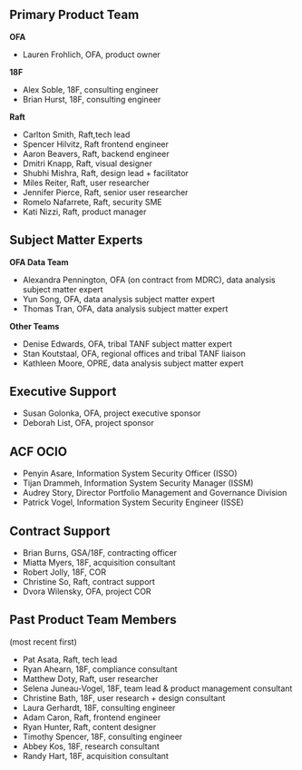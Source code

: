 ## Primary Product Team
**OFA**
* Lauren Frohlich, OFA, product owner

**18F**
* Alex Soble, 18F, consulting engineer
* Brian Hurst, 18F, consulting engineer

**Raft**
* Carlton Smith, Raft,tech lead
* Spencer Hilvitz, Raft frontend engineer
* Aaron Beavers, Raft, backend engineer
* Dmitri Knapp, Raft, visual designer
* Shubhi Mishra, Raft, design lead + facilitator
* Miles Reiter, Raft, user researcher
* Jennifer Pierce, Raft, senior user researcher
* Romelo Nafarrete, Raft, security SME 
* Kati Nizzi, Raft, product manager

## Subject Matter Experts
**OFA Data Team**
* Alexandra Pennington, OFA (on contract from MDRC), data analysis subject matter expert
* Yun Song, OFA, data analysis subject matter expert
* Thomas Tran, OFA, data analysis subject matter expert

**Other Teams**
* Denise Edwards, OFA, tribal TANF subject matter expert
* Stan Koutstaal, OFA, regional offices and tribal TANF liaison
* Kathleen Moore, OPRE, data analysis subject matter expert

## Executive Support
* Susan Golonka, OFA, project executive sponsor
* Deborah List, OFA, project sponsor

## ACF OCIO
* Penyin Asare, Information System Security Officer (ISSO)
* Tijan Drammeh, Information System Security Manager (ISSM)
* Audrey Story, Director Portfolio Management and Governance Division
* Patrick Vogel, Information System Security Engineer (ISSE)

## Contract Support
* Brian Burns, GSA/18F, contracting officer
* Miatta Myers, 18F, acquisition consultant
* Robert Jolly, 18F, COR
* Christine So, Raft, contract support
* Dvora Wilensky, OFA, project COR

## Past Product Team Members
(most recent first)
* Pat Asata, Raft, tech lead
* Ryan Ahearn, 18F, compliance consultant
* Matthew Doty, Raft, user researcher
* Selena Juneau-Vogel, 18F, team lead & product management consultant
* Christine Bath, 18F, user research + design consultant
* Laura Gerhardt, 18F, consulting engineer
* Adam Caron, Raft, frontend engineer
* Ryan Hunter, Raft, content designer
* Timothy Spencer, 18F, consulting engineer
* Abbey Kos, 18F, research consultant
* Randy Hart, 18F, acquisition consultant
